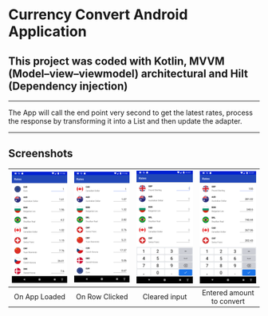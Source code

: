 # Currency Convert Android Application
## This project was coded with Kotlin, MVVM (Model–view–viewmodel) architectural and Hilt (Dependency injection) 
---
The App will call the end point very second to get the latest rates, process the response by transforming it into a List and then update the adapter. 




---	
## Screenshots
| ![1](screenshots/Screenshot_1.png) | ![2](screenshots/Screenshot_2.png) | ![3](screenshots/Screenshot_3.png) | ![4](screenshots/Screenshot_4.png)
|:---:|:---:|:---:|:---:|
| On App Loaded | On Row Clicked | Cleared input | Entered amount to convert